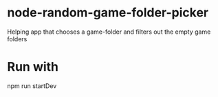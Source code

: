 # node-random-game-folder-picker
Helping app that chooses a game-folder and filters out the empty game folders

# Run with
npm run startDev

